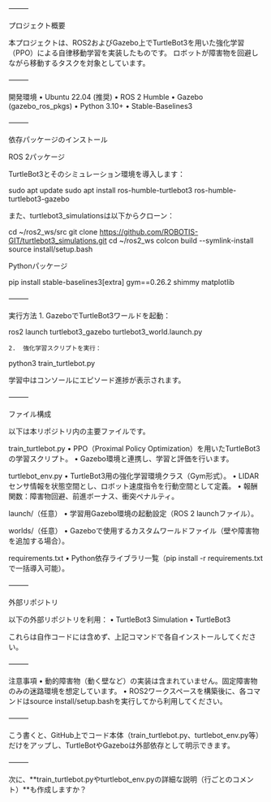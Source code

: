 ⸻

プロジェクト概要

本プロジェクトは、ROS2およびGazebo上でTurtleBot3を用いた強化学習（PPO）による自律移動学習を実装したものです。
ロボットが障害物を回避しながら移動するタスクを対象としています。

⸻

開発環境
	•	Ubuntu 22.04 (推奨)
	•	ROS 2 Humble
	•	Gazebo (gazebo_ros_pkgs)
	•	Python 3.10+
	•	Stable-Baselines3

⸻

依存パッケージのインストール

ROS 2パッケージ

TurtleBot3とそのシミュレーション環境を導入します：

sudo apt update
sudo apt install ros-humble-turtlebot3 ros-humble-turtlebot3-gazebo

また、turtlebot3_simulationsは以下からクローン：

cd ~/ros2_ws/src
git clone https://github.com/ROBOTIS-GIT/turtlebot3_simulations.git
cd ~/ros2_ws
colcon build --symlink-install
source install/setup.bash

Pythonパッケージ

pip install stable-baselines3[extra] gym==0.26.2 shimmy matplotlib


⸻

実行方法
	1.	GazeboでTurtleBot3ワールドを起動：

ros2 launch turtlebot3_gazebo turtlebot3_world.launch.py

	2.	強化学習スクリプトを実行：

python3 train_turtlebot.py

学習中はコンソールにエピソード進捗が表示されます。

⸻

ファイル構成

以下は本リポジトリ内の主要ファイルです。

train_turtlebot.py
	•	PPO（Proximal Policy Optimization）を用いたTurtleBot3の学習スクリプト。
	•	Gazebo環境と連携し、学習と評価を行います。

turtlebot_env.py
	•	TurtleBot3用の強化学習環境クラス（Gym形式）。
	•	LIDARセンサ情報を状態空間とし、ロボット速度指令を行動空間として定義。
	•	報酬関数：障害物回避、前進ボーナス、衝突ペナルティ。

launch/（任意）
	•	学習用Gazebo環境の起動設定（ROS 2 launchファイル）。

worlds/（任意）
	•	Gazeboで使用するカスタムワールドファイル（壁や障害物を追加する場合）。

requirements.txt
	•	Python依存ライブラリ一覧（pip install -r requirements.txtで一括導入可能）。

⸻

外部リポジトリ

以下の外部リポジトリを利用：
	•	TurtleBot3 Simulation
	•	TurtleBot3

これらは自作コードには含めず、上記コマンドで各自インストールしてください。

⸻

注意事項
	•	動的障害物（動く壁など）の実装は含まれていません。固定障害物のみの迷路環境を想定しています。
	•	ROS2ワークスペースを構築後に、各コマンドはsource install/setup.bashを実行してから利用してください。

⸻

こう書くと、GitHub上でコード本体（train_turtlebot.py、turtlebot_env.py等）だけをアップし、TurtleBotやGazeboは外部依存として明示できます。

⸻

次に、**train_turtlebot.pyやturtlebot_env.pyの詳細な説明（行ごとのコメント）**も作成しますか？

